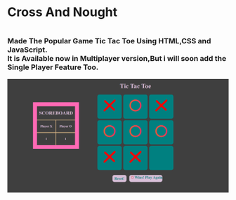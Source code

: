 <h1><b>Cross And Nought</b><h1>
<p><h3>Made The Popular Game Tic Tac Toe Using HTML,CSS and JavaScript.<br>
It is Available now in Multiplayer version,But i will soon add the Single Player Feature Too.</h3></p>
<img src="https://github.com/Akash-Gupta-Sudo/Tic-Tac-Toe/blob/master/GameImg.png">
